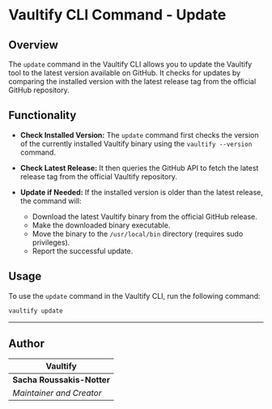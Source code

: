 <!-- // ########################################################################################
// # ██████╗ ██╗   ██╗██╗   ██╗███╗   ██╗     ██████╗ ██████╗  ██████╗ ██╗   ██╗██████╗   #
// # ██╔══██╗██║   ██║██║   ██║████╗  ██║    ██╔════╝ ██╔══██╗██╔═══██╗██║   ██║██╔══██╗  #
// # ██████╔╝██║   ██║██║   ██║██╔██╗ ██║    ██║  ███╗██████╔╝██║   ██║██║   ██║██████╔╝  #
// # ██╔══██╗██║   ██║██║   ██║██║╚██╗██║    ██║   ██║██╔══██╗██║   ██║██║   ██║██╔═══╝   #
// # ██████╔╝╚██████╔╝╚██████╔╝██║ ╚████║    ╚██████╔╝██║  ██║╚██████╔╝╚██████╔╝██║       #
// # ╚═════╝  ╚═════╝  ╚═════╝ ╚═╝  ╚═══╝     ╚═════╝ ╚═╝  ╚═╝ ╚═════╝  ╚═════╝ ╚═╝       #
// # Author: Sacha Roussakis-Notter														  #
// # Project: Vaultify																	  #
// # Description: Easily push, pull and encrypt tofu and terraform statefiles from Vault. #
// ######################################################################################## -->

# Vaultify CLI Command - Update

## Overview
The `update` command in the Vaultify CLI allows you to update the Vaultify tool to the latest version available on GitHub. It checks for updates by comparing the installed version with the latest release tag from the official GitHub repository.

## Functionality
- **Check Installed Version:**
  The `update` command first checks the version of the currently installed Vaultify binary using the `vaultify --version` command.

- **Check Latest Release:**
  It then queries the GitHub API to fetch the latest release tag from the official Vaultify repository.

- **Update if Needed:**
  If the installed version is older than the latest release, the command will:
  - Download the latest Vaultify binary from the official GitHub release.
  - Make the downloaded binary executable.
  - Move the binary to the `/usr/local/bin` directory (requires sudo privileges).
  - Report the successful update.

## Usage
To use the `update` command in the Vaultify CLI, run the following command:

```bash
vaultify update
```

---

## Author

| Vaultify                  |
| ----------------------- |
| **Sacha Roussakis-Notter** |
| *Maintainer and Creator* |

